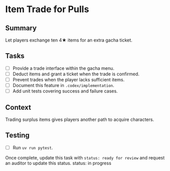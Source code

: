 # Item Trade for Pulls

## Summary
Let players exchange ten 4★ items for an extra gacha ticket.

## Tasks
- [ ] Provide a trade interface within the gacha menu.
- [ ] Deduct items and grant a ticket when the trade is confirmed.
- [ ] Prevent trades when the player lacks sufficient items.
- [ ] Document this feature in `.codex/implementation`.
- [ ] Add unit tests covering success and failure cases.

## Context
Trading surplus items gives players another path to acquire characters.

## Testing
- [ ] Run `uv run pytest`.

Once complete, update this task with `status: ready for review` and request an auditor to update this status.
status: in progress
